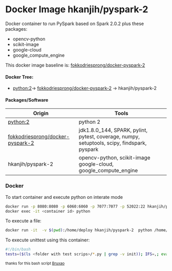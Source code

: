 # Docker Image hkanjih/pyspark-2

Docker container to run PySpark based on Spark 2.0.2 plus these packages:
- opencv-python 
- scikit-image 
- google-cloud 
- google_compute_engine
 

This docker image baseline is: [fokkodriesprong/docker-pyspark-2](https://hub.docker.com/r/fokkodriesprong/docker-pyspark-2/) 

#### Docker Tree:
- [python:2](https://hub.docker.com/_/python/)->  [fokkodriesprong/docker-pyspark-2](https://hub.docker.com/r/fokkodriesprong/docker-pyspark-2/)  -> hkanjih/pyspark-2

#### Packages/Software 

| Origin | Tools |
| ------ | ------ |
| [python:2](https://hub.docker.com/_/python/) | python 2 |
| [fokkodriesprong/docker-pyspark-2](https://hub.docker.com/r/fokkodriesprong/docker-pyspark-2/)  | jdk1.8.0_144, SPARK, pylint, pytest, coverage, numpy, setuptools, scipy, findspark, pyspark |
| hkanjih/pyspark-2|opencv-python, scikit-image google-cloud, google_compute_engine |


### Docker

To start container and execute python on interate mode
```sh
docker run -p 8080:8080 -p 6060:6060 -p 7077:7077 -p 52022:22 hkanjih/pyspark-2
docker exec -it <container id> python
```

To execute a file:
```sh
docker run -it  -v $(pwd):/home/deploy hkanjih/pyspark-2  python /home/deploy/<pythonfile>
```
To execute unittest using this container:
```sh
#!/bin/bash
tests=($(ls <folder with test scrips>/*.py | grep -v init)); IFS=,; eval docker run -it  -v $(pwd):/home/deploy hkanjih/pyspark-2  pytest "/home/deploy/{${tests[*]}}"
```
<sub> thanks for this bash script [Bruxao](https://github.com/hgabreu)</sub>

